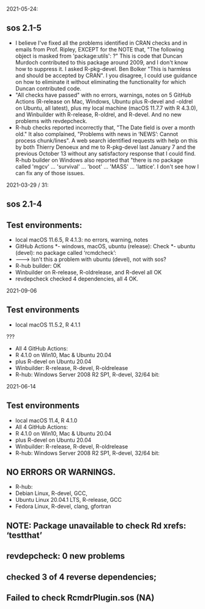 2021-05-24:  
## sos 2.1-5
* I believe I've fixed all the problems identified in CRAN checks and in emails from Prof. Ripley, EXCEPT for the NOTE that, "The following object is masked from 'package:utils': ?" This is code that Duncan Murdoch contributed to this package around 2009, and I don't know how to suppress it.  I asked R-pkg-devel.  Ben Bolker "This is harmless and should be accepted by CRAN".  I you disagree, I could use guidance on how to eliminate it without eliminating the functionality for which Duncan contributed code.  
* "All checks have passed" with no errors, warnings, notes on 5 GitHub Actions (R-release on Mac, Windows, Ubuntu plus R-devel and -oldrel on Ubuntu, all latest), plus my local machine (macOS 11.7.7 with R 4.3.0), and Winbuilder with R-release, R-oldrel, and R-devel.  And no new problems with revdepcheck.  
* R-hub checks reported incorrectly that, "The Date field is over a month old." It also complained, "Problems with news in ‘NEWS’: Cannot process chunk/lines".  A web search identified requests with help on this by both Thierry Denoeux and me to R-pkg-devel last January 7 and the previous October 13 without any satisfactory response that I could find.  R-hub builder on Windows also reported that "there is no package called 'mgcv' ... 'survival' ... 'boot' ... 'MASS' ... 'lattice'.  I don't see how I can fix any of those issues.  

2021-03-29 / 31:
## sos 2.1-4 
## Test environments:
* local macOS 11.6.5, R 4.1.3: no errors, warning, notes
* GitHub Actions
*- windows, macOS, ubuntu (release): Check
*- ubuntu (devel): no package called ‘rcmdcheck’: 
* ---> Isn't this a problem with ubuntu (devel), not with sos? 
* R-hub builder: OK
* Winbuilder on R-release, R-oldrelease, and R-devel all OK
* revdepcheck checked 4 dependencies, all 4 OK. 

2021-09-06 
## Test environments
* local macOS 11.5.2, R 4.1.1 

???
* All 4 GitHub Actions:  
*    R 4.1.0 on Win10, Mac & Ubuntu 20.04 
*    plus R-devel on Ubuntu 20.04
* Winbuilder:  R-release, R-devel, R-oldrelease
* R-hub: Windows Server 2008 R2 SP1, R-devel, 32/64 bit: 

2021-06-14
## Test environments
* local macOS 11.4, R 4.1.0 
* All 4 GitHub Actions:  
*    R 4.1.0 on Win10, Mac & Ubuntu 20.04 
*    plus R-devel on Ubuntu 20.04
* Winbuilder:  R-release, R-devel, R-oldrelease
* R-hub: Windows Server 2008 R2 SP1, R-devel, 32/64 bit: 

##  NO ERRORS OR WARNINGS.  

* R-hub: 
*    Debian Linux, R-devel, GCC, 
*    Ubuntu Linux 20.04.1 LTS, R-release, GCC
*    Fedora Linux, R-devel, clang, gfortran
## NOTE: Package unavailable to check Rd xrefs: ‘testthat’

## revdepcheck: 0 new problems
## checked 3 of 4 reverse dependencies; 
## Failed to check RcmdrPlugin.sos (NA)
